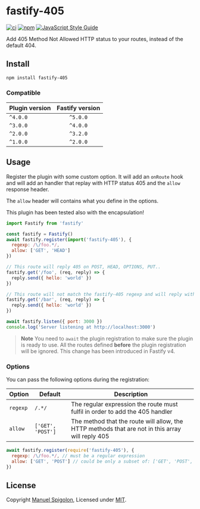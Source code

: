 # fastify-405

[![ci](https://github.com/Eomm/fastify-405/actions/workflows/ci.yml/badge.svg?branch=main)](https://github.com/Eomm/fastify-405/actions/workflows/ci.yml)
[![npm](https://img.shields.io/npm/v/fastify-405)](https://www.npmjs.com/package/fastify-405)
[![JavaScript Style Guide](https://img.shields.io/badge/code_style-standard-brightgreen.svg)](https://standardjs.com)

Add 405 Method Not Allowed HTTP status to your routes, instead of the default 404.


## Install

```
npm install fastify-405
```

### Compatible

| Plugin version | Fastify version |
| ------------- |:---------------:|
| `^4.0.0` | `^5.0.0` |
| `^3.0.0` | `^4.0.0` |
| `^2.0.0` | `^3.2.0` |
| `^1.0.0` | `^2.0.0` |


## Usage

Register the plugin with some custom option.
It will add an `onRoute` hook and will add an handler
that replay with HTTP status 405 and the `allow` response header.

The `allow` header will contains what you define in the options.

This plugin has been tested also with the encapsulation!

```js
import Fastify from 'fastify'

const fastify = Fastify()
await fastify.register(import('fastify-405'), {
  regexp: /\/foo.*/,
  allow: ['GET', 'HEAD']
})

// This route will reply 405 on POST, HEAD, OPTIONS, PUT..
fastify.get('/foo', (req, reply) => {
  reply.send({ hello: 'world' })
})

// This route will not match the fastify-405 regexp and will reply with 404 on other HTTP methods
fastify.get('/bar', (req, reply) => {
  reply.send({ hello: 'world' })
})

await fastify.listen({ port: 3000 })
console.log('Server listening at http://localhost:3000')
```

> **Note**
> You need to `await` the plugin registration to make sure the plugin is ready to use.
> All the routes defined **before** the plugin registration will be ignored.
> This change has been introduced in Fastify v4.

### Options

You can pass the following options during the registration:

| Option | Default | Description |
|--------|---------|-------------|
|`regexp`| `/.*/`  | The regular expression the route must fulfil in order to add the 405 handler
|`allow` | `['GET', 'POST']` | The method that the route will allow, the HTTP methods that are not in this array will reply 405

```js
await fastify.register(require('fastify-405'), {
  regexp: /\/foo.*/, // must be a regular expression
  allow: ['GET', 'POST'] // could be only a subset of: ['GET', 'POST', 'HEAD', 'PUT', 'DELETE', 'OPTIONS', 'PATCH']
})
```


## License

Copyright [Manuel Spigolon](https://github.com/Eomm), Licensed under [MIT](./LICENSE).
